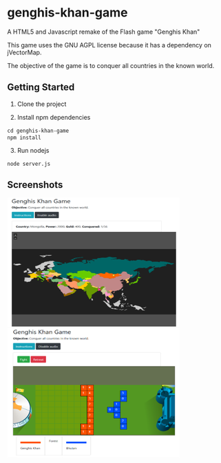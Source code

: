 # genghis-khan-game

A HTML5 and Javascript remake of the Flash game "Genghis Khan"

This game uses the GNU AGPL license because it has a dependency on jVectorMap.

The objective of the game is to conquer all countries in the known world.

Getting Started
---

1. Clone the project

2. Install npm dependencies
```
cd genghis-khan-game
npm install
```

3. Run nodejs
```
node server.js
```

Screenshots
---

<div style="display:inline-block;">
<img src="https://github.com/samuelyuan/genghis-khan-game/raw/master/screenshots/worldmap.png" alt="World Map" width="400px" height="300px" />
<img src="https://github.com/samuelyuan/genghis-khan-game/raw/master/screenshots/game.png" alt="Game" width="400px" height="300px" />
</div>

